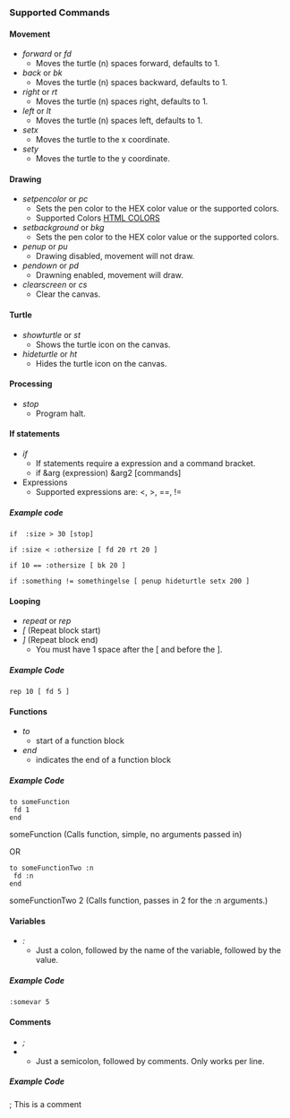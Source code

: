 ### Supported Commands

#### Movement
* *forward* or *fd*
    - Moves the turtle (n) spaces forward, defaults to 1.
* *back* or *bk* 
    - Moves the turtle (n) spaces backward, defaults to 1.
* *right* or *rt* 
    - Moves the turtle (n) spaces right, defaults to 1.
* *left* or *lt*
    - Moves the turtle (n) spaces left, defaults to 1.
* *setx*
    - Moves the turtle to the x coordinate.
* *sety*
    - Moves the turtle to the y coordinate.

#### Drawing
* *setpencolor* or *pc*
    - Sets the pen color to the HEX color value or the supported colors.
    - Supported Colors [HTML COLORS](http://www.computerhope.com/htmcolor.htm)
* *setbackground* or *bkg*
    - Sets the pen color to the HEX color value or the supported colors.
* *penup* or *pu*
    - Drawing disabled, movement will not draw. 
* *pendown* or *pd*
    - Drawning enabled, movement will draw.
* *clearscreen* or *cs*
    - Clear the canvas.

#### Turtle
* *showturtle* or *st*
    - Shows the turtle icon on the canvas.
* *hideturtle* or *ht*
    - Hides the turtle icon on the canvas.

#### Processing ####
* *stop*
    - Program halt.

#### If statements
* *if*
    - If statements require a expression and a command bracket.
    - if &arg (expression) &arg2 [commands]
* Expressions 
    - Supported expressions are: <, >, ==, !=

##### Example code

    if  :size > 30 [stop]
    
    if :size < :othersize [ fd 20 rt 20 ]
    
    if 10 == :othersize [ bk 20 ]
    
    if :something != somethingelse [ penup hideturtle setx 200 ]

#### Looping
* *repeat* or *rep*
* *[*  (Repeat block start)
* *]* (Repeat block end) 
    - You must have 1 space after the [ and before the ]. 

##### Example Code

    rep 10 [ fd 5 ] 

#### Functions
* *to*
    - start of a function block
* *end*
    - indicates the end of a function block

##### Example Code

    to someFunction 
     fd 1
    end

someFunction
(Calls function, simple, no arguments passed in)

OR

    to someFunctionTwo :n
     fd :n
    end

someFunctionTwo 2
(Calls function, passes in 2 for the :n arguments.)

#### Variables
* *:*
    - Just a colon, followed by the name of the variable, followed by the value.

##### Example Code

    :somevar 5
    
#### Comments
* *;*
*   - Just a semicolon, followed by comments. Only works per line.

##### Example Code

; This is a comment

